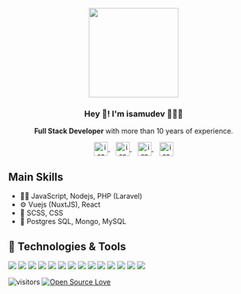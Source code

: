 <p align="center" width="300">
  <img align="center" width="180" src="https://isamu.dev/assets/img/logo/isamudev.svg" />
  <h3 align="center">Hey 👋! I'm isamudev 👨🏻‍💻</h3>
</p>

<p align="center">
  <strong>Full Stack Developer</strong> with more than 10 years of experience.
</p>

<p align="center">
  <a href="https://www.twitter.com/isamudev">
    <img align="center" src="https://isamu.dev/assets/img/icons/twitter-40.png" alt="isamudev" height="28px" width="28px" />
  </a>
  &nbsp;&nbsp;
  <a href="https://www.facebook.com/isamudev">
    <img align="center" src="https://isamu.dev/assets/img/icons/facebook-40.png" alt="isamudev" height="28px" width="28px" />
  </a>
  &nbsp;&nbsp;
  <a href="https://www.instagram.com/isamudev">
    <img align="center" src="https://isamu.dev/assets/img/icons/instagram-40.png" alt="isamudev" height="28px" width="28px" />
  </a>
  &nbsp;&nbsp;
  <a href="https://www.twitch.tv/isamudev">
    <img align="center" src="https://isamu.dev/assets/img/icons/twitch-40.png" alt="isamudev" height="28px" width="28px" />
  </a>
</p>



## Main Skills
- 👨‍💻 JavaScript, Nodejs, PHP (Laravel)
- ⚙️ Vuejs (NuxtJS), React
- 🎨 SCSS, CSS
- 💽 Postgres SQL, Mongo, MySQL

## 🔧 Technologies & Tools

![](https://img.shields.io/badge/OS-M1-informational?style=flat&logo=apple&logoColor=white&color=6aa6f8)
![](https://img.shields.io/badge/OS-Ubuntu-informational?style=flat&logo=ubuntu&logoColor=white&color=6aa6f8)
![](https://img.shields.io/badge/Editor-VS_Code-informational?style=flat&logo=visual-studio-code&logoColor=white&color=6aa6f8)
![](https://img.shields.io/badge/Code-JavaScript-informational?style=flat&logo=javascript&logoColor=white&color=6aa6f8)
![](https://img.shields.io/badge/Code-Vuejs-informational?style=flat&logo=vue.js&logoColor=white&color=6aa6f8)
![](https://img.shields.io/badge/Code-NuxtJS-informational?style=flat&logo=nuxt.js&logoColor=white&color=6aa6f8)
![](https://img.shields.io/badge/Code-Nodejs-informational?style=flat&logo=node.js&logoColor=white&color=6aa6f8)
![](https://img.shields.io/badge/Code-PHP-informational?style=flat&logo=php&logoColor=white&color=6aa6f8)
![](https://img.shields.io/badge/Code-Laravel-informational?style=flat&logo=laravel&logoColor=white&color=6aa6f8)
![](https://img.shields.io/badge/Code-Python-informational?style=flat&logo=python&logoColor=white&color=6aa6f8)
![](https://img.shields.io/badge/Shell-Bash-informational?style=flat&logo=gnu-bash&logoColor=white&color=6aa6f8)
![](https://img.shields.io/badge/DB-PostgreSQL-informational?style=flat&logo=postgresql&logoColor=white&color=6aa6f8)
![](https://img.shields.io/badge/DB-MongoDB-informational?style=flat&logo=mongodb&logoColor=white&color=6aa6f8)
![](https://img.shields.io/badge/Tools-Docker-informational?style=flat&logo=docker&logoColor=white&color=6aa6f8)

![visitors](https://visitor-badge.laobi.icu/badge?page_id=isamudev)
[![Open Source Love](https://badges.frapsoft.com/os/v1/open-source.svg?v=102)](https://github.com/ellerbrock/open-source-badge/)
